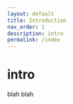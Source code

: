 ```yaml
---
layout: default
title: Introduction
nav_order: 1
description: intro
permalink: /index
---
```


# intro 

blah blah